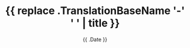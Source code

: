 ---
title: "{{ replace .TranslationBaseName '-' ' ' | title }}"
date: "{{ .Date }}"
draft: false
---